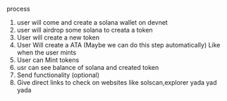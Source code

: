 process

1. user will come and create a solana wallet on devnet
2. user will airdrop some solana to creata a token
3. User will create a new token
4. User Will create a ATA (Maybe we can do this step automatically) Like when the user mints
5. User can Mint tokens
6. usr can see balance of solana and created token
7. Send functionality (optional)
8. Give direct links to check on websites like solscan,explorer yada yad yada
